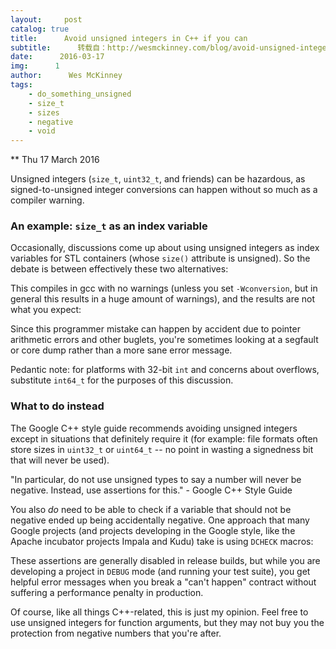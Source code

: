 ```yaml
---
layout:     post
catalog: true
title:      Avoid unsigned integers in C++ if you can
subtitle:      转载自：http://wesmckinney.com/blog/avoid-unsigned-integers/
date:      2016-03-17
img:      1
author:      Wes McKinney
tags:
    - do_something_unsigned
    - size_t
    - sizes
    - negative
    - void
---
```






** Thu 17 March 2016

 

Unsigned integers (`size_t`, `uint32_t`, and friends) can be hazardous, as
signed-to-unsigned integer conversions can happen without so much as a compiler
warning.

### An example: `size_t` as an index variable

Occasionally, discussions come up about using unsigned integers as index
variables for STL containers (whose `size()` attribute is unsigned). So the
debate is between effectively these two alternatives:

This compiles in gcc with no warnings (unless you set `-Wconversion`, but in
general this results in a huge amount of warnings), and the results are not
what you expect:

Since this programmer mistake can happen by accident due to pointer arithmetic
errors and other buglets, you're sometimes looking at a segfault or core dump
rather than a more sane error message.

Pedantic note: for platforms with 32-bit `int` and concerns about overflows,
substitute `int64_t` for the purposes of this discussion.

### What to do instead

The Google C++ style guide recommends avoiding unsigned integers except in
situations that definitely require it (for example: file formats often store
sizes in `uint32_t` or `uint64_t` -- no point in wasting a signedness bit that
will never be used).

> 
"In particular, do not use unsigned types to say a number will never be
negative. Instead, use assertions for this." - Google C++ Style Guide


You also *do* need to be able to check if a variable that should not be
negative ended up being accidentally negative. One approach that many Google
projects (and projects developing in the Google style, like the Apache
incubator projects Impala and Kudu) take is using `DCHECK` macros:

These assertions are generally disabled in release builds, but while you are
developing a project in `DEBUG` mode (and running your test suite), you get
helpful error messages when you break a "can't happen" contract without
suffering a performance penalty in production.

Of course, like all things C++-related, this is just my opinion. Feel free to
use unsigned integers for function arguments, but they may not buy you the
protection from negative numbers that you're after.
